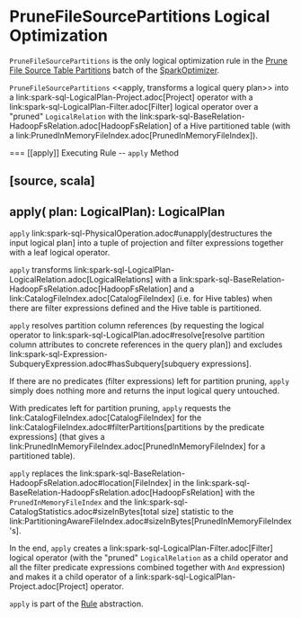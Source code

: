 # PruneFileSourcePartitions Logical Optimization

`PruneFileSourcePartitions` is the only logical optimization rule in the [Prune File Source Table Partitions](../SparkOptimizer.md#prune-file-source-table-partitions) batch of the [SparkOptimizer](../SparkOptimizer.md).

`PruneFileSourcePartitions` <<apply, transforms a logical query plan>> into a link:spark-sql-LogicalPlan-Project.adoc[Project] operator with a link:spark-sql-LogicalPlan-Filter.adoc[Filter] logical operator over a "pruned" `LogicalRelation` with the link:spark-sql-BaseRelation-HadoopFsRelation.adoc[HadoopFsRelation] of a Hive partitioned table (with a link:PrunedInMemoryFileIndex.adoc[PrunedInMemoryFileIndex]).

=== [[apply]] Executing Rule -- `apply` Method

[source, scala]
----
apply(
  plan: LogicalPlan): LogicalPlan
----

`apply` link:spark-sql-PhysicalOperation.adoc#unapply[destructures the input logical plan] into a tuple of projection and filter expressions together with a leaf logical operator.

`apply` transforms link:spark-sql-LogicalPlan-LogicalRelation.adoc[LogicalRelations] with a link:spark-sql-BaseRelation-HadoopFsRelation.adoc[HadoopFsRelation] and a link:CatalogFileIndex.adoc[CatalogFileIndex] (i.e. for Hive tables) when there are filter expressions defined and the Hive table is partitioned.

`apply` resolves partition column references (by requesting the logical operator to link:spark-sql-LogicalPlan.adoc#resolve[resolve partition column attributes to concrete references in the query plan]) and excludes link:spark-sql-Expression-SubqueryExpression.adoc#hasSubquery[subquery expressions].

If there are no predicates (filter expressions) left for partition pruning, `apply` simply does nothing more and returns the input logical query untouched.

With predicates left for partition pruning, `apply` requests the link:CatalogFileIndex.adoc[CatalogFileIndex] for the link:CatalogFileIndex.adoc#filterPartitions[partitions by the predicate expressions] (that gives a link:PrunedInMemoryFileIndex.adoc[PrunedInMemoryFileIndex] for a partitioned table).

`apply` replaces the link:spark-sql-BaseRelation-HadoopFsRelation.adoc#location[FileIndex] in the link:spark-sql-BaseRelation-HadoopFsRelation.adoc[HadoopFsRelation] with the `PrunedInMemoryFileIndex` and the link:spark-sql-CatalogStatistics.adoc#sizeInBytes[total size] statistic to the link:PartitioningAwareFileIndex.adoc#sizeInBytes[PrunedInMemoryFileIndex's].

In the end, `apply` creates a link:spark-sql-LogicalPlan-Filter.adoc[Filter] logical operator (with the "pruned" `LogicalRelation` as a child operator and all the filter predicate expressions combined together with `And` expression) and makes it a child operator of a link:spark-sql-LogicalPlan-Project.adoc[Project] operator.

`apply` is part of the [Rule](../catalyst/Rule.md#apply) abstraction.
